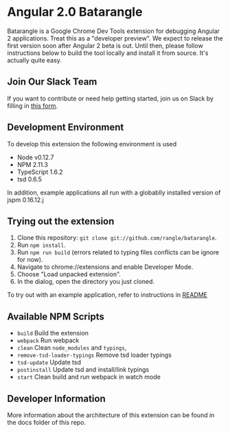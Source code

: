 # Angular 2.0 Batarangle

Batarangle is a Google Chrome Dev Tools extension for debugging Angular 2 applications. Treat this as a "developer preview". We expect to release the first version soon after Angular 2 beta is out. Until then, please follow instructions below to build the tool locally and install it from source. It's actually quite easy.

## Join Our Slack Team

If you want to contribute or need help getting started, join us on Slack by filling in [this form](https://rangle.typeform.com/to/SQsWag).

## Development Environment

To develop this extension the following environment is used

* Node v0.12.7
* NPM 2.11.3
* TypeScript 1.6.2
* tsd 0.6.5

In addition, example applications all run with a globablly installed version of jspm 0.16.12.j

## Trying out the extension

1. Clone this repository: `git clone git://github.com/rangle/batarangle`.
2. Run `npm install`.
3. Run `npm run build` (errors related to typing files conflicts can be ignore for now).
4. Navigate to chrome://extensions and enable Developer Mode.
5. Choose "Load unpacked extension".
6. In the dialog, open the directory you just cloned.

To try out with an example application, refer to instructions in [README](./example-apps/todo-mvc-example/README.md)

## Available NPM Scripts

- `build` Build the extension
- `webpack` Run webpack
- `clean` Clean `node_modules` and `typings`,
- `remove-tsd-loader-typings` Remove tsd loader typings
- `tsd-update` Update tsd
- `postinstall` Update tsd and install/link typings
- `start` Clean build and run webpack in watch mode

## Developer Information

More information about the architecture of this extension can be found in the docs folder of this repo.
